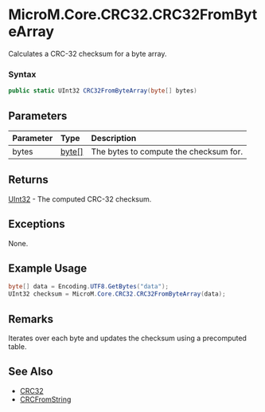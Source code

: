 # MicroM.Core.CRC32.CRC32FromByteArray
Calculates a CRC-32 checksum for a byte array.

### Syntax
```csharp
public static UInt32 CRC32FromByteArray(byte[] bytes)
```

## Parameters
| Parameter | Type | Description |
|:------------|:-------------|:-------------|
| bytes | [byte[]](https://learn.microsoft.com/dotnet/api/system.byte) | The bytes to compute the checksum for. |

## Returns
[UInt32](https://learn.microsoft.com/dotnet/api/system.uint32) - The computed CRC-32 checksum.

## Exceptions
None.

## Example Usage
```csharp
byte[] data = Encoding.UTF8.GetBytes("data");
UInt32 checksum = MicroM.Core.CRC32.CRC32FromByteArray(data);
```

## Remarks
Iterates over each byte and updates the checksum using a precomputed table.

## See Also
- [CRC32](../index.md)
- [CRCFromString](../CRCFromString/index.md)
